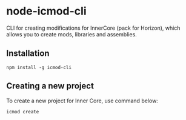 # node-icmod-cli

 CLI for creating modifications for InnerCore (pack for Horizon), which allows you to create mods, libraries and assemblies.

## Installation

```console
npm install -g icmod-cli
```

## Creating a new project

To create a new project for Inner Core, use command below:

```console
icmod create
```
